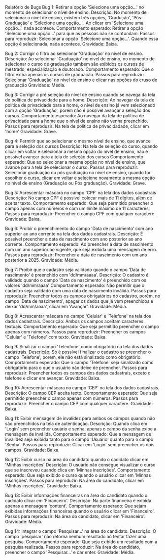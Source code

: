 Relatório de Bugs
Bug 1: Retirar a opção 'Selecione uma opção...' no momento de selecionar o nível de ensino.
Descrição: No momento de selecionar o nível de ensino, existem três opções, 'Gradução', 'Pós-Graduação' e 'Selecione uma opção...'. Ao clicar em 'Selecione uma opção...' nada acontece.
Comportamento esperado: Retirar a opção 'Selecione uma opção...' para que as pessoas não se confundam.
Passos para reproduzir: Selecionar a opção 'Selecione uma opção...'. Quando essa opção é selecionada, nada acontece.
Gravidade: Baixa.

Bug 2: Corrigir o filtro ao selecionar 'Graduação' no nível de ensino.
Descrição: Ao selecionar 'Graduação' no nível de ensino, no momento de selecionar o curso de graduação também são exibidos os cursos de mestrado, especialização e doutorado.
Comportamento esperado: Que o filtro exiba apenas os cursos de graduação.
Passos para reproduzir: Selecionar 'Graduação' no nível de ensino e clicar nas opções do cruso de graduação
Gravidade: Média.

Bug 3: Corrigir a pré seleção do nível de ensino quando se navega da tela de política de privacidade para a home.
Descrição: Ao navegar da tela de política de privacidade para a home, o nível de ensino já vem selecionado com a opção 'Graduação', porém não é possível avançar a seleção dos cursos.
Comportamento esperado: Ao navegar da tela de política de privacidade para a home que o nível de ensino não venha preenchido.
Passos para reproduzir: Na tela de política de privacidadade, clicar em 'home'
Gravidade: Grave.

Bug 4: Permitir que ao selecionar o mesmo nível de ensino, que avance para a seleção dos cursos
Descrição: Na tela de seleção do curso, quando clicar em voltar e selecionar a mesma opção do nível de ensino, não é possível avançar para a tela de seleção dos cursos
Comportamento esperado: Que ao selecionar a mesma opção no nível de ensino, que avance para a tela de selecionar o curso.
Passos para reproduzir: Selecionar graduação ou pós graduação no nível de ensino, quando for escolher o curso, clicar em voltar e selecione novamente a mesma opção no nível de ensino (Graduação ou Pós graduação).
Gravidade: Grave.

Bug 5: Acrescentar máscara no campo 'CPF' na tela dos dados cadastrais
Descrição: No campo CPF é possível colocar mais de 11 dígitos, além de aceitar texto.
Comportamento esperado: Que seja permitido preencher o campo apenas com números e com um limite máximo de 11 caracteres.
Passos para reproduzir: Preencher o campo CPF com qualquer caractere.
Gravidade: Baixa.

Bug 6: Proibir o preenchimento do campo 'Data de nascimento' com ano superior ao ano corrente na tela dos dados cadastrais.
Descrição: É possível preencher a data de nascimento com ano posterior ao ano corrente.
Comportamento esperado: Ao preencher a data de nascimento com um ano superior ao vigente, que seja exibida uma mensagem de erro.
Passos para reproduzir: Preencher a data de nascimento com um ano posterior a 2025.
Gravidade: Média.

Bug 7: Proibir que o cadastro seja validado quando o campo 'Data de nascimento' é preenchido com 'dd/mm/aaaa'.
Descrição: O cadastro é validado quando o campo 'Data de nascimento' é preenchido com os valores 'dd/mm/aaaa'
Comportamento esperado: Não permitir que o cadastro seja validado com uma data de nascimento inválida.
Passos para reproduzir: Preencher todos os campos obrigatórios do cadastro, porém, no campo 'Data de nascimento', apagar os dados que já vem preenchidos e deixar 'dd/mm/aaaa', clicar em 'Avançar'.
Gravidade: Média.

Bug 8: Acrescentar máscara no campo 'Celular' e 'Telefone' na tela dos dados cadastrais.
Descrição: Ambos os campos aceitam caracteres textuais.
Comportamento esperado: Que seja permitido preencher o campo apenas com números.
Passos para reproduzir: Preencher os campos 'Celular' e 'Telefone' com texto.
Gravidade: Baixa.

Bug 9: Sinalizar o campo 'Teleofone' como obrigatório na tela dos dados cadastrais.
Descrição: Só é possível finalizar o cadastro se preencher o campo 'Telefone', porém, ele não está sinalizado como obrigatório.
Comportamento esperado: Que o campo 'Telefone' seja sinalizado como obrigatório para o que o usuário não deixe de preencher.
Passos para reproduzir: Preencher todos os campos dos dados cadastrais, exceto o telefone e clicar em avançar. 
Gravidade: Baixa.

Bug 10: Acrescentar máscara no campo 'CEP' na tela dos dados cadastrais.
Descrição: O campo CEP aceita texto.
Comportamento esperado: Que seja permitido preencher o campo apenas com números.
Passos para reproduzir: Preencher o campo CEP com qualquer caractere.
Gravidade: Baixa.

Bug 11: Exibir mensagem de invalidez para ambos os campos quando não são preenchidos na tela de autenticação.
Descrição: Quando clica em 'Login' sem preencher usuário e senha, apenas o campo da senha exibe a mensagem de inválida.
Comportamento esperado: Que a mensagem de invalidez seja exibida tanto para o campo 'Usuário' quanto para o campo 'Senha'.
Passos para reproduzir: Clicar em 'Login' sem preencher os dois campos.
Gravidade: Baixa.

Bug 12: Exibir curso na área do candidato quando o cadidato clicar em 'Minhas inscrições'
Descrição: O usuário não consegue visualizar o curso que se inscreveu quando clica em 'Minhas inscrições'.
Comportamento esperado: Que seja exibido o curso quando o usuário clicar em 'Minhas inscrições'.
Passos para reproduzir: Na área do candidato, clicar em 'Minhas inscrições'.
Gravidade: Baixa.

Bug 13: Exibir informações financeiras na área do candidato quando o cadidato clicar em 'Financeiro'.
Descrição: Na parte financeira é exibida apenas a mensagem 'content'.
Comportamento esperado: Que sejam exibidas informações financeiras quando o usuário clicar em 'Financeiro'.
Passos para reproduzir: Na área do candidato, clicar em 'Financeiro'.
Gravidade: Média.

Bug 14: Integrar o campo 'Pesquisar...' na área do candidato.
Descrição: O campo 'pesquisar' não retorna nenhum resultado ao tentar fazer uma pesquisa.
Comportamento esperado: Que seja exibido um resultado com a pesquisa realizada.
Passos para reproduzir: Na área do candidato, preencher o campo 'Pesquisar...' e dar enter.
Gravidade: Média.